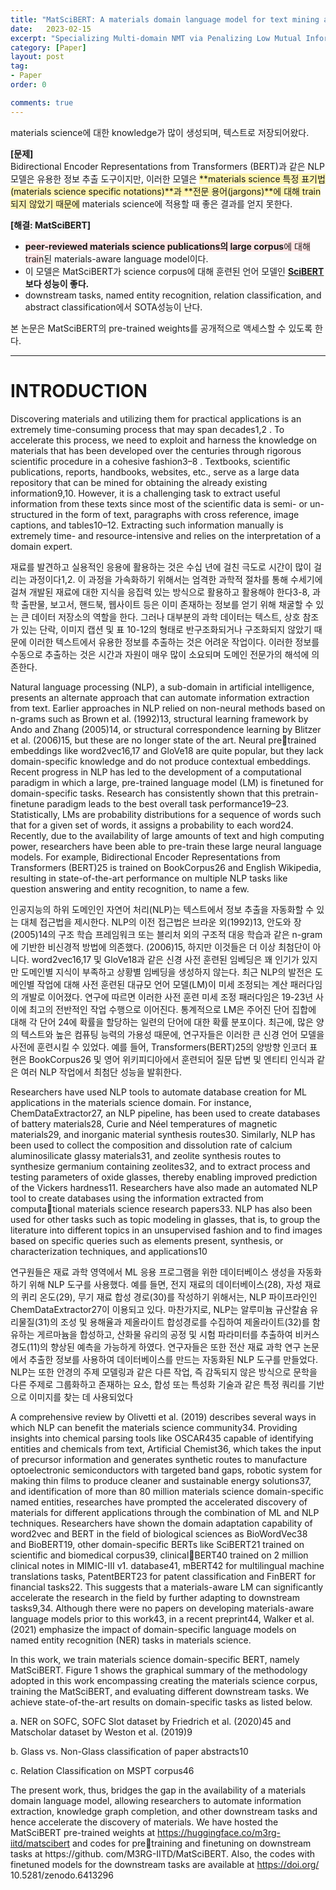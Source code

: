 ```yaml
---
title: "MatSciBERT: A materials domain language model for text mining and information extraction 정리"
date:   2023-02-15
excerpt: "Specializing Multi-domain NMT via Penalizing Low Mutual Information paper review"
category: [Paper]
layout: post
tag:
- Paper
order: 0

comments: true
---
```




materials science에 대한 knowledge가 많이 생성되며, 텍스트로 저장되어왔다.    

<span style="background-color:#F5F5F5">**[문제]**</span>         
Bidirectional Encoder Representations from Transformers (BERT)과 같은 NLP 모델은 유용한 정보 추출 도구이지만, 이러한 모델은 <span style="background-color:#fff5b1">**materials science 특정 표기법(materials science specific notations)**과 **전문 용어(jargons)**에 대해 train되지 않았기 때문에</span> materials science에 적용할 때 좋은 결과를 얻지 못한다.         

<span style="background-color:#F5F5F5">**[해결: MatSciBERT]**</span>     
* <span style="background-color:#FFE6E6">**peer-reviewed materials science publications의 large corpus**에 대해 train</span>된 materials-aware language model이다.        
* 이 모델은 MatSciBERT가  science corpus에 대해 훈련된 언어 모델인 **[SciBERT](https://yerimoh.github.io/LAN22/)보다 성능이 좋다.**    
* downstream tasks, named entity recognition, relation classification, and abstract classification에서 SOTA성능이 난다.   


본 논문은 MatSciBERT의 pre-trained weights를 공개적으로 액세스할 수 있도록 한다.      

----


# INTRODUCTION
Discovering materials and utilizing them for practical applications
is an extremely time-consuming process that may span decades1,2
.
To accelerate this process, we need to exploit and harness the
knowledge on materials that has been developed over the
centuries through rigorous scientific procedure in a cohesive
fashion3–8
. Textbooks, scientific publications, reports, handbooks,
websites, etc., serve as a large data repository that can be mined
for obtaining the already existing information9,10. However, it is a
challenging task to extract useful information from these texts
since most of the scientific data is semi- or un-structured in the
form of text, paragraphs with cross reference, image captions, and
tables10–12. Extracting such information manually is extremely
time- and resource-intensive and relies on the interpretation of a
domain expert.

재료를 발견하고 실용적인 응용에 활용하는 것은 수십 년에 걸친 극도로 시간이 많이 걸리는 과정이다1,2. 이 과정을 가속화하기 위해서는 엄격한 과학적 절차를 통해 수세기에 걸쳐 개발된 재료에 대한 지식을 응집력 있는 방식으로 활용하고 활용해야 한다3-8, 과학 출판물, 보고서, 핸드북, 웹사이트 등은 이미 존재하는 정보를 얻기 위해 채굴할 수 있는 큰 데이터 저장소의 역할을 한다. 그러나 대부분의 과학 데이터는 텍스트, 상호 참조가 있는 단락, 이미지 캡션 및 표 10-12의 형태로 반구조화되거나 구조화되지 않았기 때문에 이러한 텍스트에서 유용한 정보를 추출하는 것은 어려운 작업이다. 이러한 정보를 수동으로 추출하는 것은 시간과 자원이 매우 많이 소요되며 도메인 전문가의 해석에 의존한다.



Natural language processing (NLP), a sub-domain in artificial
intelligence, presents an alternate approach that can automate
information extraction from text. Earlier approaches in NLP relied
on non-neural methods based on n-grams such as Brown et al.
(1992)13, structural learning framework by Ando and Zhang
(2005)14, or structural correspondence learning by Blitzer et al.
(2006)15, but these are no longer state of the art. Neural pretrained embeddings like word2vec16,17 and GloVe18 are quite
popular, but they lack domain-specific knowledge and do not
produce contextual embeddings. Recent progress in NLP has led
to the development of a computational paradigm in which a large,
pre-trained language model (LM) is finetuned for domain-specific
tasks. Research has consistently shown that this pretrain-finetune
paradigm leads to the best overall task performance19–23.
Statistically, LMs are probability distributions for a sequence of
words such that for a given set of words, it assigns a probability to
each word24. Recently, due to the availability of large amounts of
text and high computing power, researchers have been able to
pre-train these large neural language models. For example,
Bidirectional Encoder Representations from Transformers (BERT)25
is trained on BookCorpus26 and English Wikipedia, resulting in
state-of-the-art performance on multiple NLP tasks like question
answering and entity recognition, to name a few.

인공지능의 하위 도메인인 자연어 처리(NLP)는 텍스트에서 정보 추출을 자동화할 수 있는 대체 접근법을 제시한다. NLP의 이전 접근법은 브라운 외(1992)13, 안도와 장(2005)14의 구조 학습 프레임워크 또는 블리처 외의 구조적 대응 학습과 같은 n-gram에 기반한 비신경적 방법에 의존했다. (2006)15, 하지만 이것들은 더 이상 최첨단이 아니다. word2vec16,17 및 GloVe18과 같은 신경 사전 훈련된 임베딩은 꽤 인기가 있지만 도메인별 지식이 부족하고 상황별 임베딩을 생성하지 않는다. 최근 NLP의 발전은 도메인별 작업에 대해 사전 훈련된 대규모 언어 모델(LM)이 미세 조정되는 계산 패러다임의 개발로 이어졌다. 연구에 따르면 이러한 사전 훈련 미세 조정 패러다임은 19-23년 사이에 최고의 전반적인 작업 수행으로 이어진다. 통계적으로 LM은 주어진 단어 집합에 대해 각 단어 24에 확률을 할당하는 일련의 단어에 대한 확률 분포이다. 최근에, 많은 양의 텍스트와 높은 컴퓨팅 능력의 가용성 때문에, 연구자들은 이러한 큰 신경 언어 모델을 사전에 훈련시킬 수 있었다. 예를 들어, Transformers(BERT)25의 양방향 인코더 표현은 BookCorpus26 및 영어 위키피디아에서 훈련되어 질문 답변 및 엔티티 인식과 같은 여러 NLP 작업에서 최첨단 성능을 발휘한다.

Researchers have used NLP tools to automate database creation
for ML applications in the materials science domain. For instance,
ChemDataExtractor27, an NLP pipeline, has been used to create
databases of battery materials28, Curie and Néel temperatures of
magnetic materials29, and inorganic material synthesis routes30.
Similarly, NLP has been used to collect the composition and
dissolution rate of calcium aluminosilicate glassy materials31, and
zeolite synthesis routes to synthesize germanium containing
zeolites32, and to extract process and testing parameters of oxide
glasses, thereby enabling improved prediction of the Vickers
hardness11. Researchers have also made an automated NLP tool to
create databases using the information extracted from computational materials science research papers33. NLP has also been used
for other tasks such as topic modeling in glasses, that is, to group
the literature into different topics in an unsupervised fashion and
to find images based on specific queries such as elements present,
synthesis, or characterization techniques, and applications10

연구원들은 재료 과학 영역에서 ML 응용 프로그램을 위한 데이터베이스 생성을 자동화하기 위해 NLP 도구를 사용했다. 예를 들면, 전지 재료의 데이터베이스(28), 자성 재료의 퀴리 온도(29), 무기 재료 합성 경로(30)를 작성하기 위해서는, NLP 파이프라인인 ChemDataExtractor27이 이용되고 있다. 마찬가지로, NLP는 알루미늄 규산칼슘 유리물질(31)의 조성 및 용해율과 제올라이트 합성경로를 수집하여 제올라이트(32)를 함유하는 게르마늄을 합성하고, 산화물 유리의 공정 및 시험 파라미터를 추출하여 비커스 경도(11)의 향상된 예측을 가능하게 하였다. 연구자들은 또한 전산 재료 과학 연구 논문에서 추출한 정보를 사용하여 데이터베이스를 만드는 자동화된 NLP 도구를 만들었다. NLP는 또한 안경의 주제 모델링과 같은 다른 작업, 즉 감독되지 않은 방식으로 문학을 다른 주제로 그룹화하고 존재하는 요소, 합성 또는 특성화 기술과 같은 특정 쿼리를 기반으로 이미지를 찾는 데 사용되었다


A comprehensive review by Olivetti et al. (2019) describes
several ways in which NLP can benefit the materials science
community34. Providing insights into chemical parsing tools like
OSCAR435 capable of identifying entities and chemicals from text,
Artificial Chemist36, which takes the input of precursor information
and generates synthetic routes to manufacture optoelectronic
semiconductors with targeted band gaps, robotic system for
making thin films to produce cleaner and sustainable energy
solutions37, and identification of more than 80 million materials
science domain-specific named entities, researches have
prompted the accelerated discovery of materials for different
applications through the combination of ML and NLP techniques.
Researchers have shown the domain adaptation capability of
word2vec and BERT in the field of biological sciences as
BioWordVec38 and BioBERT19, other domain-specific BERTs like
SciBERT21 trained on scientific and biomedical corpus39, clinicalBERT40 trained on 2 million clinical notes in MIMIC-III v1.
database41, mBERT42 for multilingual machine translations tasks,
PatentBERT23 for patent classification and FinBERT for financial
tasks22. This suggests that a materials-aware LM can significantly
accelerate the research in the field by further adapting to
downstream tasks9,34. Although there were no papers on
developing materials-aware language models prior to this work43,
in a recent preprint44, Walker et al. (2021) emphasize the impact of
domain-specific language models on named entity recognition
(NER) tasks in materials science.



In this work, we train materials science domain-specific BERT,
namely MatSciBERT. Figure 1 shows the graphical summary of the
methodology adopted in this work encompassing creating the
materials science corpus, training the MatSciBERT, and evaluating
different downstream tasks. We achieve state-of-the-art results on
domain-specific tasks as listed below.

a. NER on SOFC, SOFC Slot dataset by Friedrich et al. (2020)45
and Matscholar dataset by Weston et al. (2019)9

b. Glass vs. Non-Glass classification of paper abstracts10

c. Relation Classification on MSPT corpus46


The present work, thus, bridges the gap in the availability of a
materials domain language model, allowing researchers to
automate information extraction, knowledge graph completion,
and other downstream tasks and hence accelerate the discovery
of materials. We have hosted the MatSciBERT pre-trained weights
at https://huggingface.co/m3rg-iitd/matscibert and codes for pretraining and finetuning on downstream tasks at https://github.
com/M3RG-IITD/MatSciBERT. Also, the codes with finetuned
models for the downstream tasks are available at https://doi.org/
10.5281/zenodo.6413296




